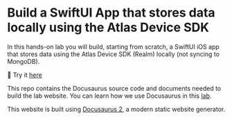 # Build a SwiftUI App that stores data locally using the Atlas Device SDK

In this hands-on lab you will build, starting from scratch, a SwiftUI iOS app that stores data using the Atlas Device SDK (Realm) locally (not syncing to MongoDB).

🚀 Try it [here](https://mongodb-developer.github.io/swiftui-atlas-device-sdk-app-lab/)

This repo contains the Docusaurus source code and documents needed to build the lab website. You can learn how we use Docusaurus in this [lab](https://github.com/mongodb-developer/docusaurus-workshop).

This website is built using [Docusaurus 2](https://docusaurus.io/), a modern static website generator. 